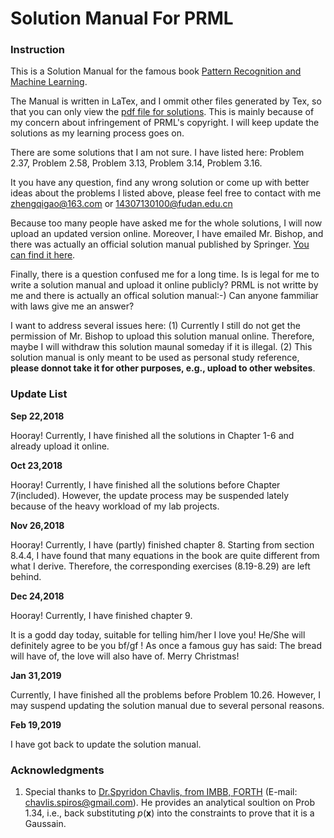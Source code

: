 #	Solution Manual For PRML

### Instruction
This is a Solution Manual for the famous book [Pattern Recognition and Machine Learning](http://users.isr.ist.utl.pt/~wurmd/Livros/school/Bishop%20-%20Pattern%20Recognition%20And%20Machine%20Learning%20-%20Springer%20%202006.pdf).

The Manual is written in LaTex, and I ommit other files generated by Tex, so that you can only view the [pdf file for solutions](https://github.com/GoldenCheese/PRML-learning/blob/master/Solution%20Manual%20For%20PRML.pdf). This is mainly because of my concern about infringement of PRML's copyright.
I will keep update the solutions as my learning process goes on.

There are some solutions that I am not sure. I have listed here: Problem 2.37, Problem 2.58, Problem 3.13, Problem 3.14, Problem 3.16.

It you have any question, find any wrong solution or come up with better ideas about the problems I listed above, please feel free to contact with me <zhengqigao@163.com> or <14307130100@fudan.edu.cn>

Because too many people have asked me for the whole solutions, I will now upload an updated version online. Moreover, I have emailed Mr. Bishop, and there was actually an official solution manual published by Springer. [You can find it here](https://www.springer.com/gb/book/9780387310732).

Finally, there is a question confused me for a long time. Is is legal for me to write a solution manual and upload it online publicly? PRML is not writte by me and there is actually an offical solution manual:-) Can anyone fammiliar with laws give me an answer?

I want to address several issues here: (1) Currently I still do not get the permission of Mr. Bishop to upload this solution manual online. Therefore, maybe I will withdraw this solution maunal someday if it is illegal. (2) This solution manual is only meant to be used as personal study reference, **please donnot take it for other purposes, e.g., upload to other websites**.

### Update List

**Sep 22,2018**

Hooray! Currently, I have finished all the solutions in Chapter 1-6 and already upload it online.

**Oct 23,2018**

Hooray! Currently, I have finished all the solutions before Chapter 7(included). However, the update process may be suspended lately because of the heavy workload of my lab projects.

**Nov 26,2018**

Hooray! Currently, I have (partly) finished chapter 8. Starting from section 8.4.4, I have found that many equations in the book are quite different from what I derive. Therefore, the corresponding exercises (8.19-8.29) are left behind. 

**Dec 24,2018**

Hooray! Currently, I have finished chapter 9.

It is a godd day today, suitable for telling him/her I love you! He/She will definitely agree to be you bf/gf ! As once a famous guy has said: The bread will have of, the love will also have of. Merry Christmas!

**Jan 31,2019**

Currently, I have finished all the problems before Problem 10.26. However, I may suspend updating the solution manual due to several personal reasons.

**Feb 19,2019**

I have got back to update the solution manual.

### Acknowledgments

1. Special thanks to [Dr.Spyridon Chavlis, from IMBB, FORTH](http://www.dendrites.gr) (E-mail: chavlis.spiros@gmail.com). He provides an analytical soultion on Prob 1.34, i.e., back substituting *p*(**x**) into the constraints to prove that it is a Gaussain.
